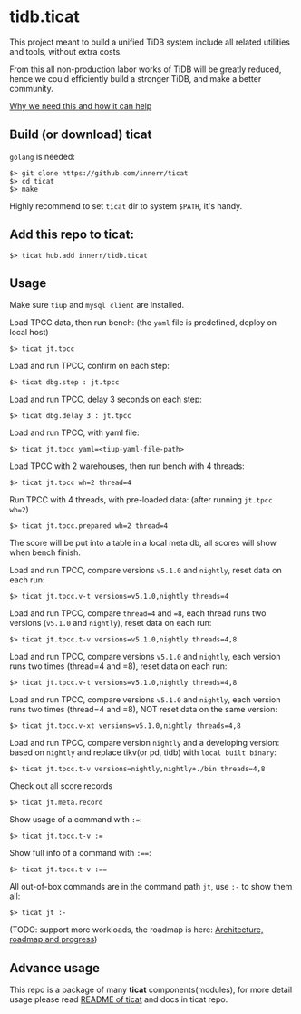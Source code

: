 # tidb.ticat
This project meant to build a unified TiDB system include all related utilities and tools, without extra costs.

From this all non-production labor works of TiDB will be greatly reduced,
hence we could efficiently build a stronger TiDB, and make a better community.

[Why we need this and how it can help](./why-we-need-this-and-how-it-can-help.md)

## Build (or download) ticat
`golang` is needed:
```
$> git clone https://github.com/innerr/ticat
$> cd ticat
$> make
```
Highly recommend to set `ticat` dir to system `$PATH`, it's handy.

## Add this repo to ticat:
```
$> ticat hub.add innerr/tidb.ticat
```

## Usage
Make sure `tiup` and `mysql client` are installed.

Load TPCC data, then run bench: (the `yaml` file is predefined, deploy on local host)
```
$> ticat jt.tpcc
```

Load and run TPCC, confirm on each step:
```
$> ticat dbg.step : jt.tpcc
```

Load and run TPCC, delay 3 seconds on each step:
```
$> ticat dbg.delay 3 : jt.tpcc
```

Load and run TPCC, with yaml file:
```
$> ticat jt.tpcc yaml=<tiup-yaml-file-path>
```

Load TPCC with 2 warehouses, then run bench with 4 threads:
```
$> ticat jt.tpcc wh=2 thread=4
```

Run TPCC with 4 threads, with pre-loaded data: (after running `jt.tpcc wh=2`)
```
$> ticat jt.tpcc.prepared wh=2 thread=4
```
The score will be put into a table in a local meta db, all scores will show when bench finish.

Load and run TPCC, compare versions `v5.1.0` and `nightly`, reset data on each run:
```
$> ticat jt.tpcc.v-t versions=v5.1.0,nightly threads=4
```

Load and run TPCC, compare `thread=4` and `=8`,
each thread runs two versions (`v5.1.0` and `nightly`), reset data on each run:
```
$> ticat jt.tpcc.t-v versions=v5.1.0,nightly threads=4,8
```

Load and run TPCC, compare versions `v5.1.0` and `nightly`,
each version runs two times (thread=4 and =8), reset data on each run:
```
$> ticat jt.tpcc.v-t versions=v5.1.0,nightly threads=4,8
```

Load and run TPCC, compare versions `v5.1.0` and `nightly`,
each version runs two times (thread=4 and =8), NOT reset data on the same version:
```
$> ticat jt.tpcc.v-xt versions=v5.1.0,nightly threads=4,8
```

Load and run TPCC, compare version `nightly` and a developing version:
based on `nightly` and replace tikv(or pd, tidb) with `local built binary`:
```
$> ticat jt.tpcc.t-v versions=nightly,nightly+./bin threads=4,8
```

Check out all score records
```
$> ticat jt.meta.record
```

Show usage of a command with `:=`:
```
$> ticat jt.tpcc.t-v :=
```

Show full info of a command with `:==`:
```
$> ticat jt.tpcc.t-v :==
```

All out-of-box commands are in the command path `jt`, use `:-` to show them all:
```
$> ticat jt :-
```

(TODO: support more workloads, the roadmap is here: [Architecture, roadmap and progress](./architecture-roadmap-progress.md))

## Advance usage
This repo is a package of many **ticat** components(modules),
for more detail usage please read [README of ticat](https://github.com/innerr/ticat/blob/main/README.md) and docs in ticat repo.
